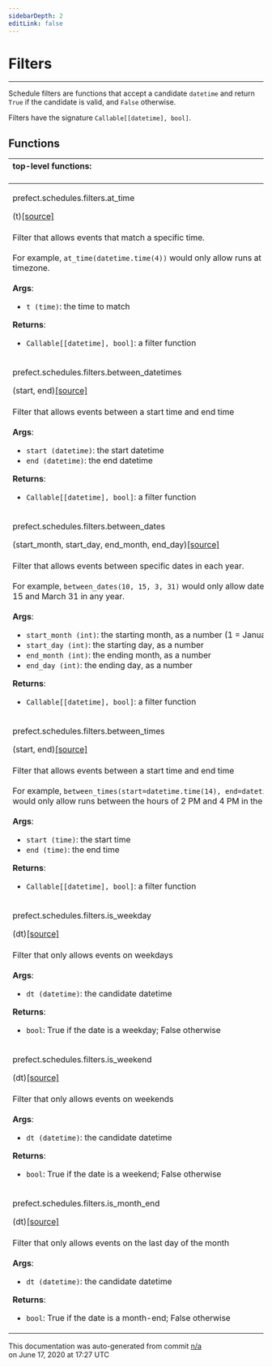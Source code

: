 ```yaml
---
sidebarDepth: 2
editLink: false
---
```

# Filters
---
Schedule filters are functions that accept a candidate `datetime` and return `True` if
the candidate is valid, and `False` otherwise.

Filters have the signature `Callable[[datetime], bool]`.

## Functions
|top-level functions: &nbsp;&nbsp;&nbsp;&nbsp;&nbsp;&nbsp;&nbsp;&nbsp;&nbsp;&nbsp;&nbsp;&nbsp;&nbsp;&nbsp;&nbsp;&nbsp;&nbsp;&nbsp;&nbsp;&nbsp;&nbsp;&nbsp;&nbsp;&nbsp;&nbsp;&nbsp;&nbsp;&nbsp;&nbsp;&nbsp;&nbsp;&nbsp;&nbsp;&nbsp;&nbsp;&nbsp;&nbsp;&nbsp;&nbsp;&nbsp;&nbsp;&nbsp;&nbsp;&nbsp;&nbsp;&nbsp;&nbsp;&nbsp;&nbsp;&nbsp;&nbsp;&nbsp;&nbsp;&nbsp;&nbsp;&nbsp;&nbsp;&nbsp;&nbsp;&nbsp;&nbsp;&nbsp;&nbsp;&nbsp;&nbsp;&nbsp;&nbsp;&nbsp;&nbsp;&nbsp;&nbsp;&nbsp;&nbsp;&nbsp;&nbsp;&nbsp;&nbsp;&nbsp;&nbsp;&nbsp;&nbsp;&nbsp;&nbsp;&nbsp;&nbsp;&nbsp;&nbsp;&nbsp;&nbsp;&nbsp;&nbsp;&nbsp;&nbsp;&nbsp;&nbsp;&nbsp;&nbsp;&nbsp;&nbsp;&nbsp;&nbsp;&nbsp;&nbsp;&nbsp;&nbsp;&nbsp;&nbsp;&nbsp;&nbsp;&nbsp;&nbsp;&nbsp;&nbsp;&nbsp;&nbsp;&nbsp;&nbsp;&nbsp;&nbsp;&nbsp;&nbsp;&nbsp;&nbsp;&nbsp;&nbsp;&nbsp;&nbsp;&nbsp;&nbsp;&nbsp;&nbsp;&nbsp;&nbsp;&nbsp;&nbsp;&nbsp;&nbsp;&nbsp;&nbsp;&nbsp;&nbsp;&nbsp;&nbsp;&nbsp;&nbsp;&nbsp;&nbsp;&nbsp;&nbsp;&nbsp;|
|:----|
 | <div class='method-sig' id='prefect-schedules-filters-at-time'><p class="prefect-class">prefect.schedules.filters.at_time</p>(t)<span class="source"><a href="https://github.com/PrefectHQ/prefect/blob/master/src/prefect/schedules/filters.py#L99">[source]</a></span></div>
<p class="methods">Filter that allows events that match a specific time.<br><br>For example, `at_time(datetime.time(4))` would only allow runs at 4 AM in the given timezone.<br><br>**Args**:     <ul class="args"><li class="args">`t (time)`: the time to match</li></ul>**Returns**:     <ul class="args"><li class="args">`Callable[[datetime], bool]`: a filter function</li></ul></p>|
 | <div class='method-sig' id='prefect-schedules-filters-between-datetimes'><p class="prefect-class">prefect.schedules.filters.between_datetimes</p>(start, end)<span class="source"><a href="https://github.com/PrefectHQ/prefect/blob/master/src/prefect/schedules/filters.py#L31">[source]</a></span></div>
<p class="methods">Filter that allows events between a start time and end time<br><br>**Args**:     <ul class="args"><li class="args">`start (datetime)`: the start datetime     </li><li class="args">`end (datetime)`: the end datetime</li></ul>**Returns**:     <ul class="args"><li class="args">`Callable[[datetime], bool]`: a filter function</li></ul></p>|
 | <div class='method-sig' id='prefect-schedules-filters-between-dates'><p class="prefect-class">prefect.schedules.filters.between_dates</p>(start_month, start_day, end_month, end_day)<span class="source"><a href="https://github.com/PrefectHQ/prefect/blob/master/src/prefect/schedules/filters.py#L67">[source]</a></span></div>
<p class="methods">Filter that allows events between specific dates in each year.<br><br>For example, `between_dates(10, 15, 3, 31)` would only allow dates between October 15 and March 31 in any year.<br><br>**Args**:     <ul class="args"><li class="args">`start_month (int)`: the starting month, as a number (1 = January)     </li><li class="args">`start_day (int)`: the starting day, as a number     </li><li class="args">`end_month (int)`: the ending month, as a number     </li><li class="args">`end_day (int)`: the ending day, as a number</li></ul>**Returns**:     <ul class="args"><li class="args">`Callable[[datetime], bool]`: a filter function</li></ul></p>|
 | <div class='method-sig' id='prefect-schedules-filters-between-times'><p class="prefect-class">prefect.schedules.filters.between_times</p>(start, end)<span class="source"><a href="https://github.com/PrefectHQ/prefect/blob/master/src/prefect/schedules/filters.py#L119">[source]</a></span></div>
<p class="methods">Filter that allows events between a start time and end time<br><br>For example, `between_times(start=datetime.time(14), end=datetime.time(16))` would only allow runs between the hours of 2 PM and 4 PM in the given timezone.<br><br>**Args**:     <ul class="args"><li class="args">`start (time)`: the start time     </li><li class="args">`end (time)`: the end time</li></ul>**Returns**:     <ul class="args"><li class="args">`Callable[[datetime], bool]`: a filter function</li></ul></p>|
 | <div class='method-sig' id='prefect-schedules-filters-is-weekday'><p class="prefect-class">prefect.schedules.filters.is_weekday</p>(dt)<span class="source"><a href="https://github.com/PrefectHQ/prefect/blob/master/src/prefect/schedules/filters.py#L146">[source]</a></span></div>
<p class="methods">Filter that only allows events on weekdays<br><br>**Args**:     <ul class="args"><li class="args">`dt (datetime)`: the candidate datetime</li></ul>**Returns**:     <ul class="args"><li class="args">`bool`: True if the date is a weekday; False otherwise</li></ul></p>|
 | <div class='method-sig' id='prefect-schedules-filters-is-weekend'><p class="prefect-class">prefect.schedules.filters.is_weekend</p>(dt)<span class="source"><a href="https://github.com/PrefectHQ/prefect/blob/master/src/prefect/schedules/filters.py#L173">[source]</a></span></div>
<p class="methods">Filter that only allows events on weekends<br><br>**Args**:     <ul class="args"><li class="args">`dt (datetime)`: the candidate datetime</li></ul>**Returns**:     <ul class="args"><li class="args">`bool`: True if the date is a weekend; False otherwise</li></ul></p>|
 | <div class='method-sig' id='prefect-schedules-filters-is-month-end'><p class="prefect-class">prefect.schedules.filters.is_month_end</p>(dt)<span class="source"><a href="https://github.com/PrefectHQ/prefect/blob/master/src/prefect/schedules/filters.py#L159">[source]</a></span></div>
<p class="methods">Filter that only allows events on the last day of the month<br><br>**Args**:     <ul class="args"><li class="args">`dt (datetime)`: the candidate datetime</li></ul>**Returns**:     <ul class="args"><li class="args">`bool`: True if the date is a month-end; False otherwise</li></ul></p>|

<p class="auto-gen">This documentation was auto-generated from commit <a href='https://github.com/PrefectHQ/prefect/commit/n/a'>n/a</a> </br>on June 17, 2020 at 17:27 UTC</p>